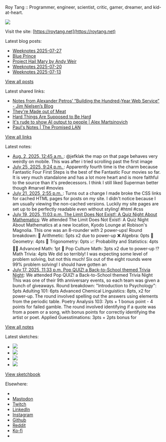 Roy Tang :: Programmer, engineer, scientist, critic, gamer, dreamer, and kid-at-heart.

![](https://roytang.net/static/img/profile.jpg)

Visit the site: [https://roytang.net](https://roytang.net)

Latest blog posts:

- [Weeknotes 2025-07-27](https://roytang.net/2025/07/weeknotes-07-27/)
- [Blue Prince](https://roytang.net/2025/07/blue-prince/)
- [Project Hail Mary by Andy Weir](https://roytang.net/2025/07/project-hail-mary/)
- [Weeknotes 2025-07-20](https://roytang.net/2025/07/weeknotes-07-20/)
- [Weeknotes 2025-07-13](https://roytang.net/2025/07/weeknotes-07-13/)

[View all posts](https://roytang.net/blog)

Latest shared links:

- [Notes from Alexander Petros’ “Building the Hundred-Year Web Service” - Jim Nielsen’s Blog](https://roytang.net/2025/07/3694fd3d835897e620af75b5baeab110/)
- [They&#x27;re Made out of Meat](https://roytang.net/2025/07/4d01b944b2df98c850f75696979603b9/)
- [Hard Things Are Supposed to Be Hard](https://roytang.net/2025/07/f5c677c2816304b778b38c0e847cd1d7/)
- [It&#x27;s rude to show AI output to people | Alex Martsinovich](https://roytang.net/2025/07/7d7319007198a6c77141b2d9ddd9e96c/)
- [Paul&#x27;s Notes | The Promised LAN](https://roytang.net/2025/07/d2081420dfd76714e8097e24b6ca3d51/)

[View all links](https://roytang.net/links)

Latest notes:

- [Aug. 2, 2025, 12:45 a.m. ](https://roytang.net/2025/08/114954517162914512/): @jefklak the map on that page behaves very weirdly on mobile. This was after i tried scrolling past the first image
- [July 25, 2025, 9:24 p.m. ](https://roytang.net/2025/07/114914090850076579/): Apparently fourth time is the charm because Fantastic Four First Steps is the best of the Fantastic Four movies so far. It is very much standalone and has a lot more heart and is more faithful to the source than it&#x27;s predecessors. I think I still liked Superman better though #marvel #movies
- [July 21, 2025, 2:55 p.m. ](https://roytang.net/2025/07/114889910848913351/): Turns out a change I made broke the CSS links for cached HTML pages for posts on my site. I didn&#x27;t notice because I am usually viewing the non-cached versions. Luckily my site pages are set up to be perfectly readable even without styling! #html #css
- [July 19, 2025, 11:03 p.m. The Limit Does Not Exist!: A Quiz Night About Mathematics](https://roytang.net/2025/07/aboutquiz-math/): We attended The Limit Does Not Exist!: A Quiz Night About Mathematics at a new location, Kyodo Lounge at Robison&#x27;s Magnolia. This one was an 8-rounder with 2 power-ups! Round breakdown: 🧮 Arithmetic: 5pts x2 due to power-up ❌ Algebra: 0pts 🔷 Geometry: 4pts 📐 Trigonometry: 0pts 📈 Probability and Statistics: 4pts 👨‍🏫 Advanced Math: 1pt 🍾 Pop Culture Math: 3pts x2 due to power-up ⁉️ Math Trivia: 4pts We did so terribly! I was expecting some level of problem solving, but not this much! Six out of the eight rounds were 99% problem solving! I should have gotten an
- [July 17, 2025, 11:33 p.m. Pop QUIZ! a Back-to-School themed Trivia Night](https://roytang.net/2025/07/popquiz-anniv9-bts/): We attended Pop QUIZ! a Back-to-School themed Trivia Night This was one of their 9th anniversary events, so each team was given a bunch of giveaways. Round breakdown: &quot;Introduction to Psychology&quot;: 5pts Adulting 101: 6pts Advanced Chemical Linguistics: 8pts, x2 for power-up. The round involved spelling out the answers using elements from the periodic table. Poetry Analysis 103: 7pts + 1 bonus point - 4 points for failed gamble. The round involved identifying if a quote was from a poem or a song, with bonus points for correctly identifying the artist or poet. Applied Guesstimations: 3pts + 2pts bonus for

[View all notes](https://roytang.net/notes)

Latest sketches:


- ![](https://roytang.net/media/cache/32/e6/32e6bccc49e8369f7e33d4b393e24821.jpg)
- ![](https://roytang.net/media/cache/6d/bb/6dbb65d9198fe1692eed00385ef079c4.jpg)
- ![](https://roytang.net/media/cache/55/78/5578c142afd534e31f9723865e041b14.jpg)
- ![](https://roytang.net/media/cache/ab/48/ab48f5f9b0480e3f07e72a0a6795f014.jpg)

[View sketchbook](https://roytang.net/albums/sketchbook)


Elsewhere:

- []()
- [Mastodon](https://indieweb.social/@roytang)
- [Twitch](https://twitch.tv/twitchyroy)
- [LinkedIn](https://www.linkedin.com/in/roytang)
- [Instagram](https://instagram.com/roytang0400)
- [Github](https://github.com/roytang)
- [Reddit](https://reddit.com/u/hungryroy)
- [Ko-fi](https://ko-fi.com/roytang)
- [](mailto:hello@roytang.net)